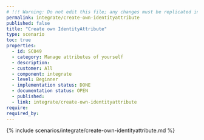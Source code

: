 ```yaml
---
# !!! Warning: Do not edit this file; any changes must be replicated in Excel !!!
permalink: integrate/create-own-identityattribute
published: false
title: "Create own IdentityAttribute"
type: scenario
toc: true
properties:
  - id: SC049
  - category: Manage attributes of yourself
  - description:
  - customer: All
  - component: integrate
  - level: Beginner
  - implementation status: DONE
  - documentation status: OPEN
  - published:
  - link: integrate/create-own-identityattribute
require:
required_by:
---
```


{% include scenarios/integrate/create-own-identityattribute.md %}
